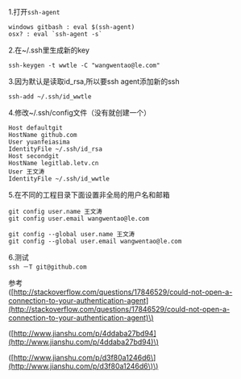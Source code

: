 1.打开`ssh-agent`

    windows gitbash : eval $(ssh-agent)
    osx? : eval `ssh-agent -s`

2.在~/.ssh里生成新的key

```
ssh-keygen -t wwtle -C "wangwentao@le.com"
```

3.因为默认是读取id\_rsa,所以要ssh agent添加新的ssh

```
ssh-add ~/.ssh/id_wwtle
```

4.修改~/.ssh/config文件（没有就创建一个）

```
Host defaultgit
HostName github.com
User yuanfeiasima
IdentityFile ~/.ssh/id_rsa
Host secondgit
HostName legitlab.letv.cn
User 王文涛
IdentityFile ~/.ssh/id_wwtle
```

5.在不同的工程目录下面设置非全局的用户名和邮箱

```
git config user.name 王文涛
git config user.email wangwentao@le.com
```

```
git config --global user.name 王文涛
git config --global user.email wangwentao@le.com
```

6.测试  
`ssh －T git@github.com`

参考  
\([http://stackoverflow.com/questions/17846529/could-not-open-a-connection-to-your-authentication-agent](http://stackoverflow.com/questions/17846529/could-not-open-a-connection-to-your-authentication-agent)\)

\([http://www.jianshu.com/p/4ddaba27bd94](http://www.jianshu.com/p/4ddaba27bd94)\)

\([http://www.jianshu.com/p/d3f80a1246d6\](http://www.jianshu.com/p/d3f80a1246d6\)\)

